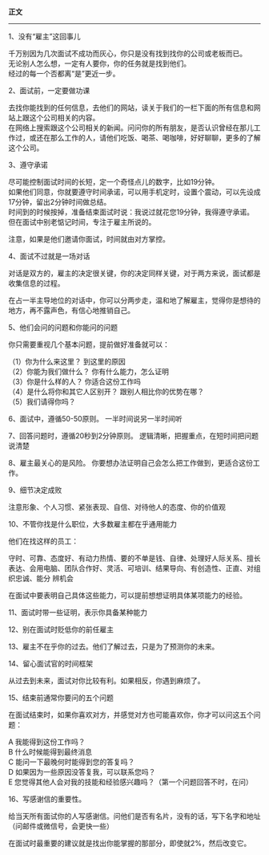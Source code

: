 **正文**

* * *

1、没有“雇主”这回事儿

千万别因为几次面试不成功而灰心，你只是没有找到找你的公司或老板而已。  
无论别人怎么想，一定有人要你，你的任务就是找到他们。  
经过的每一个否都离“是”更近一步。

2、面试前，一定要做功课

去找你能找到的任何信息，去他们的网站，读关于我们的一栏下面的所有信息和网站上跟这个公司相关的内容。  
在网络上搜索跟这个公司相关的新闻。问问你的所有朋友，是否认识曾经在那儿工作过，或还在那么工作的人，请他们吃饭、喝茶、喝咖啡，好好聊聊，更多的了解这个公司。

3、遵守承诺

尽可能控制面试时间的长短，定一个奇怪点儿的数字，比如19分钟。  
如果他们同意，你就要遵守时间承诺，可以用手机定时，设置个震动，可以先设成17分钟，留出2分钟时间做总结。  
时间到的时候按掉，准备结束面试时说：我说过就花您19分钟，我得遵守承诺。  
但在面试中别老惦记时间，专注于雇主所说的。

注意，如果是他们邀请你面试，时间就由对方掌控。

4、面试不过就是一场对话

对话是双方的，雇主的决定很关键，你的决定同样关键，对于两方来说，面试都是收集信息的过程。

在占一半主导地位的对话中，你可以分两步走，温和地了解雇主，觉得你是想待的地方，再不露声色，有信心地推销自己。

5、他们会问的问题和你能问的问题

你只需要重视几个基本问题，提前做好准备就可以：

（1）你为什么来这里？ 到这里的原因  
（2）你能为我们做什么？ 你有什么能力，怎么证明  
（3）你是什么样的人？ 你适合这份工作吗  
（4）是什么将你和其它人区别开？ 跟别人相比你的优势在哪？  
（5）我们请得你吗？

6、面试中，遵循50-50原则。 一半时间说另一半时间听

7、回答问题时，遵循20秒到2分钟原则。 逻辑清晰，把握重点，在短时间把问题说清楚

8、雇主最关心的是风险。 你要想办法证明自己会怎么把工作做到，更适合这份工作。

9、细节决定成败

注意形象、个人习惯、紧张表现、自信、对待他人的态度、你的价值观

10、不管你找是什么职位，大多数雇主都在乎通用能力

他们在找这样的员工：

守时、可靠、态度好、有动力热情、要的不单是钱、自律、处理好人际关系、擅长表达、会用电脑、团队合作好、灵活、可培训、结果导向、有创造性、正直、对组织忠诚、能分
辨机会

在面试中要表明自己具体这些能力，可以提前想想证明具体某项能力的经验。

11、面试时带一些证明，表示你具备某种能力

12、别在面试时贬低你的前任雇主

13、雇主不在乎你的过去。他们了解过去，只是为了预测你的未来。

14、留心面试官的时间框架

从过去到未来，面试对你比较有利。如果相反，你遇到麻烦了。

15、结束前通常你要问的五个问题

在面试结束时，如果你喜欢对方，并感觉对方也可能喜欢你，你才可以问这五个问题：

A 我能得到这份工作吗？  
B 什么时候能得到最终消息  
C 能问一下最晚何时能得到您的答复吗？  
D 如果因为一些原因没答复我，可以联系您吗？  
E 您觉得其他人会对我的技能和经验感兴趣吗？（第一个问题回答不时，在问）

16、写感谢信的重要性。

给当天所有面试你的人写感谢信。问他们是否有名片，没有的话，写下名字和地址（问邮件或微信号，会更快一些）

在面试时最重要的建议就是找出你能掌握的那部分，即使就2%，然后改变它。

  

